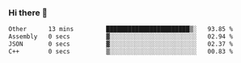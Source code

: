 ### Hi there 👋

<!--START_SECTION:waka-->

```txt
Other      13 mins         ███████████████████████▒░   93.85 %
Assembly   0 secs          ▓░░░░░░░░░░░░░░░░░░░░░░░░   02.94 %
JSON       0 secs          ▓░░░░░░░░░░░░░░░░░░░░░░░░   02.37 %
C++        0 secs          ▒░░░░░░░░░░░░░░░░░░░░░░░░   00.83 %
```

<!--END_SECTION:waka-->

<!--
**jerry-shao/jerry-shao** is a ✨ _special_ ✨ repository because its `README.md` (this file) appears on your GitHub profile.

Here are some ideas to get you started:

- 🔭 I’m currently working on ...
- 🌱 I’m currently learning ...
- 👯 I’m looking to collaborate on ...
- 🤔 I’m looking for help with ...
- 💬 Ask me about ...
- 📫 How to reach me: ...
- 😄 Pronouns: ...
- ⚡ Fun fact: ...
-->
